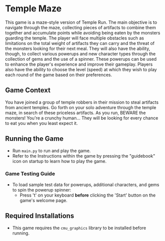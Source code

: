 # Temple Maze

This game is a maze-style version of Temple Run. The main objective is to navigate through the maze, collecting pieces of artifacts to combine them together and accumulate points while avoiding being eaten by the monsters guarding the temple. The player will face multiple obstacles such as limitations on the total weight of artifacts they can carry and the threat of the monsters looking for their next meal. They will also have the ability, though, to collect various powerups and new character types through the collection of gems and the use of a spinner. These powerups can be used to enhance the player's experience and improve their gameplay. Players also have the ability to choose the level (speed) at which they wish to play each round of the game based on their preferences.

## Game Context
You have joined a group of temple robbers in their mission to steal artifacts from ancient temples. Go forth on your solo adventure through the temple maze, in search of these priceless artifacts. As you run, BEWARE the monsters! You're a crunchy human... They will be looking for every chance to eat you when you least expect it.

## Running the Game
- Run ```main.py``` to run and play the game.
- Refer to the Instructions within the game by pressing the "guidebook" icon on startup to learn how to play the game.

### Game Testing Guide
- To load sample test data for powerups, additional characters, and gems to spin the powerup spinner:
  - Press 't' on your keyboard **before** clicking the 'Start' button on the game's welcome page.

## Required Installations
- This game requires the ```cmu_graphics``` library to be installed before running.
